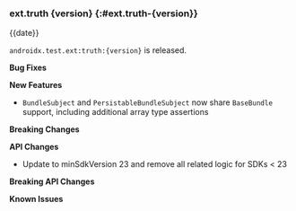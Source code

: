### ext.truth {version} {:#ext.truth-{version}}

{{date}}

`androidx.test.ext:truth:{version}` is released.

**Bug Fixes**

**New Features**

* `BundleSubject` and `PersistableBundleSubject` now share `BaseBundle` support,
  including additional array type assertions

**Breaking Changes**

**API Changes**

* Update to minSdkVersion 23 and remove all related logic for SDKs < 23

**Breaking API Changes**

**Known Issues**
